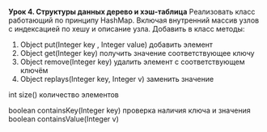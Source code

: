 **Урок 4. Структуры данных дерево и хэш-таблица**
Реализовать класс работающий по принципу HashMap. Включая внутренний массив узлов с индексацией по хешу и описание узла. Добавить в класс методы:
1. Object put(Integer key , Integer value) добавить элемент
2. Object get(Integer key) получить значение соответствующее ключу
3. Object remove(Integer key) удалить элемент с соответствующем ключём
4. Object replays(Integer key, Integer v) заменить значение

int size() количество элементов

boolean containsKey(Integer key) проверка наличия ключа и значения boolean containsValue(Integer v)
